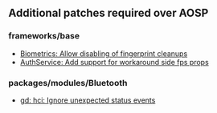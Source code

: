 ## Additional patches required over AOSP

### frameworks/base
- [Biometrics: Allow disabling of fingerprint cleanups](https://github.com/AOSP-XIII/frameworks_base/commit/ada64b488725c66f948221a3b9403f2b5f040a43)
- [AuthService: Add support for workaround side fps props](https://github.com/AOSP-XIII/frameworks_base/commit/cc8546c540f742c62e470129abb1eb040948dc1d)

### packages/modules/Bluetooth
- [gd: hci: Ignore unexpected status events](https://github.com/LineageOS/android_packages_modules_Bluetooth/commit/e7f12ea3dbf6dc632f38ecb75a406c64e90a3f34)
